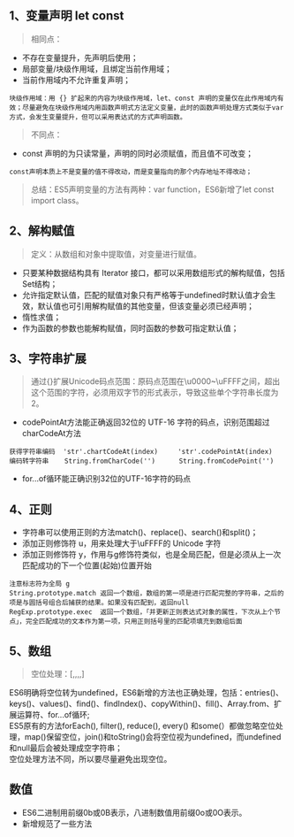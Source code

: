 ## 1、变量声明 let const

> 相同点：
* 不存在变量提升，先声明后使用；
* 局部变量/块级作用域，且绑定当前作用域；
* 当前作用域内不允许重复声明；


```
块级作用域：用 {} 扩起来的内容为块级作用域，let、const 声明的变量仅在此作用域内有效；尽量避免在块级作用域内用函数声明式方法定义变量，此时的函数声明处理方式类似于var方式，会发生变量提升，但可以采用表达式的方式声明函数。
```
> 不同点：
* const 声明的为只读常量，声明的同时必须赋值，而且值不可改变；

```
const声明本质上不是变量的值不得改动，而是变量指向的那个内存地址不得改动；
```

> 总结：ES5声明变量的方法有两种：var function，ES6新增了let const import class。

## 2、解构赋值

> 定义：从数组和对象中提取值，对变量进行赋值。
* 只要某种数据结构具有 Iterator 接口，都可以采用数组形式的解构赋值，包括Set结构；
* 允许指定默认值，匹配的赋值对象只有严格等于undefined时默认值才会生效，默认值也可引用解构赋值的其他变量，但该变量必须已经声明；
* 惰性求值；
* 作为函数的参数也能解构赋值，同时函数的参数可指定默认值；

## 3、字符串扩展

>  通过{}扩展Unicode码点范围：原码点范围在\u0000~\uFFFF之间，超出这个范围的字符，必须用双字节的形式表示，导致这些单个字符串长度为2。

* codePointAt方法能正确返回32位的 UTF-16 字符的码点，识别范围超过charCodeAt方法

```
获得字符串编码  'str'.chartCodeAt(index)     'str'.codePointAt(index)
编码转字符串    String.fromCharCode('')      String.fromCodePoint('')
```

* for...of循环能正确识别32位的UTF-16字符的码点

## 4、正则

* 字符串可以使用正则的方法match()、replace()、search()和split()；
* 添加正则修饰符 u，用来处理大于\uFFFF的 Unicode 字符
* 添加正则修饰符 y，作用与g修饰符类似，也是全局匹配，但是必须从上一次匹配成功的下一个位置(起始)位置开始

```
注意标志符为全局 g
String.prototype.match 返回一个数组，数组的第一项是进行匹配完整的字符串，之后的项是与圆括号组合后捕获的结果。如果没有匹配到，返回null
RegExp.prototype.exec  返回一个数组，「并更新正则表达式对象的属性，下次从上个节点」，完全匹配成功的文本作为第一项，只用正则括号里的匹配项填充到数组后面
```

## 5、数组

> 空位处理：[,,,,]

ES6明确将空位转为undefined，ES6新增的方法也正确处理，包括：entries()、keys()、values()、find()、findIndex()、copyWithin()、fill()、Array.from、扩展运算符、for...of循环;   
ES5原有的方法forEach(), filter(), reduce(), every() 和some(）都做忽略空位处理，map()保留空位，join()和toString()会将空位视为undefined，而undefined和null最后会被处理成空字符串；  
空位处理方法不同，所以要尽量避免出现空位。

## 数值

* ES6二进制用前缀0b或0B表示，八进制数值用前缀0o或0O表示。
* 新增规范了一些方法